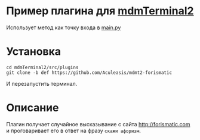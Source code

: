 # Пример плагина для [mdmTerminal2](https://github.com/Aculeasis/mdmTerminal2)
Использует метод как точку входа в [main.py](main.py)
# Установка
```
cd mdmTerminal2/src/plugins
git clone -b def https://github.com/Aculeasis/mdmt2-forismatic
```
И перезапустить терминал.
# Описание
Плагин получает случайное высказывание с сайта http://forismatic.com и проговаривает его в ответ на фразу `скажи афоризм`.
